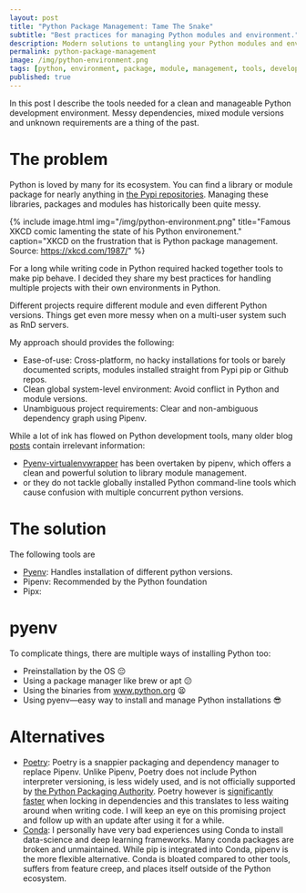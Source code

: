 ```yaml
---
layout: post
title: "Python Package Management: Tame The Snake"
subtitle: "Best practices for managing Python modules and environment."
description: Modern solutions to untangling your Python modules and environments. Pipenv + pyenv + pipx = awesome.
permalink: python-package-management
image: /img/python-environment.png
tags: [python, environment, package, module, management, tools, developper]
published: true
---
```

In this post I describe the tools needed for a clean and manageable Python development environment. Messy dependencies, mixed module versions and unknown requirements are a thing of the past.

# The problem
Python is loved by many for its ecosystem. You can find a library or module package for nearly anything in [the Pypi repositories](https://pypi.org/). Managing these libraries, packages and modules has historically been quite messy. 

{% include image.html
            img="/img/python-environment.png"
            title="Famous XKCD comic lamenting the state of his Python environement."
            caption="XKCD on the frustration that is Python package management. Source: https://xkcd.com/1987/" %}

For a long while writing code in Python required hacked together tools to make pip behave.
I decided they share my best practices for handling multiple projects with their own environments in Python.

Different projects require different module and even different Python versions.
Things get even more messy when on a multi-user system such as RnD servers.

My approach should provides the following:
- Ease-of-use: Cross-platform, no hacky installations for tools or barely documented scripts, modules installed straight from Pypi pip or Github repos.
- Clean global system-level environment: Avoid conflict in Python and module versions.
- Unambiguous project requirements: Clear and non-ambiguous dependency graph using Pipenv.

While a lot of ink has flowed on Python development tools, many older blog [posts](https://opensource.com/article/19/4/managing-python-packages) contain irrelevant information:
- [Pyenv-virtualenvwrapper](https://github.com/pyenv/pyenv-virtualenvwrapper) has been overtaken by pipenv, which offers a clean and powerful solution to library module management.
- or they do not tackle globally installed Python command-line tools which cause confusion with multiple concurrent python versions.

# The solution
The following tools are

- [Pyenv](https://github.com/pyenv/pyenv): Handles installation of different python versions.
- Pipenv: Recommended by the Python foundation
- Pipx: 

# pyenv
To complicate things, there are multiple ways of installing Python too:

- Preinstallation by the OS 😔
- Using a package manager like brew or apt 😕
- Using the binaries from www.python.org 😫
- Using pyenv—easy way to install and manage Python installations 😎


# Alternatives
- [Poetry](https://poetry.eustace.io/): Poetry is a snappier packaging and dependency manager to replace Pipenv. Unlike Pipenv, Poetry does not include Python interpreter versioning, is less widely used, and is not officially supported by [the Python Packaging Authority](https://www.pypa.io). Poetry however is [significantly faster](https://johnfraney.ca/posts/2019/03/06/pipenv-poetry-benchmarks-ergonomics/) when locking in dependencies and this translates to less waiting around when writing code. I will keep an eye on this promising project and follow up with an update after using it for a while.
- [Conda](https://docs.conda.io): I personally have very bad experiences using Conda to install data-science and deep learning frameworks. Many conda packages are broken and unmaintained. While pip is integrated into Conda, pipenv is the more flexible alternative. Conda is bloated compared to other tools, suffers from feature creep, and places itself outside of the Python ecosystem.
